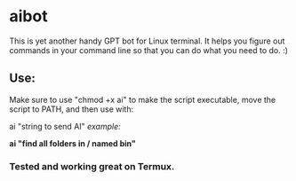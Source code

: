 # aibot

This is yet another handy GPT bot for Linux terminal. It helps you figure out commands in your command line so that you can do what you need to do. :)

## Use:
Make sure to use "chmod +x ai" to make the script executable, move the script to PATH, and then use with:

ai "string to send AI" *example:*

**ai "find all folders in / named bin"**


### Tested and working great on Termux.
